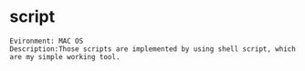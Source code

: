 # script
	Evironment: MAC OS
	Description:Those scripts are implemented by using shell script, which are my simple working tool.
